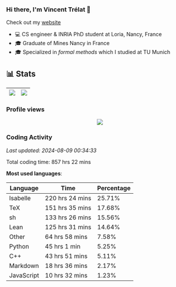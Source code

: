 ### Hi there, I'm Vincent Trélat 👋

Check out my [website](https://vtrelat.github.io)

-   💻 CS engineer & INRIA PhD student at Loria, Nancy, France
-   🎓 Graduate of Mines Nancy in France
-   🎓 Specialized in _formal methods_ which I studied at TU Munich

## 📊 **Stats**

| <img align="center" src="https://readme-stats.clckblog.space/api?username=VTrelat&show_icons=true&include_all_commits=true&theme=tokyonight&hide_border=true" /> | <img align="center" src="https://readme-stats.clckblog.space/api/top-langs/?username=VTrelat&layout=compact&theme=tokyonight&hide_border=true" /> |
| ---------------------------------------------------------------------------------------------------------------------------------------------------------------- | ------------------------------------------------------------------------------------------------------------------------------------------------- |

### Profile views

<p align="center">
 <img src="https://profile-counter.glitch.me/VTrelat/count.svg" />
</p>

<!--automations-->
### Coding Activity
_Last updated: 2024-08-09 00:34:33_

Total coding time: 857 hrs 22 mins

**Most used languages**:

| Language | Time | Percentage |
| ------------- | ------------- | ------------- |
| Isabelle | 220 hrs 24 mins | 25.71% |
| TeX | 151 hrs 35 mins | 17.68% |
| sh | 133 hrs 26 mins | 15.56% |
| Lean | 125 hrs 31 mins | 14.64% |
| Other | 64 hrs 58 mins | 7.58% |
| Python | 45 hrs 1 min | 5.25% |
| C++ | 43 hrs 51 mins | 5.11% |
| Markdown | 18 hrs 36 mins | 2.17% |
| JavaScript | 10 hrs 32 mins | 1.23% |

